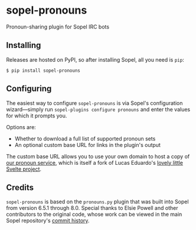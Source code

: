 # sopel-pronouns

Pronoun-sharing plugin for Sopel IRC bots

## Installing

Releases are hosted on PyPI, so after installing Sopel, all you need is `pip`:

```shell
$ pip install sopel-pronouns
```

## Configuring

The easiest way to configure `sopel-pronouns` is via Sopel's
configuration wizard—simply run `sopel-plugins configure pronouns`
and enter the values for which it prompts you.

Options are:

* Whether to download a full list of supported pronoun sets
* An optional custom base URL for links in the plugin's output

The custom base URL allows you to use your own domain to host a copy of [our
pronoun service][pronoun-service], which is itself a fork of Lucas Eduardo's
[lovely little Svelte project][original-pronoun-service].

[pronoun-service]: https://github.com/sopel-irc/pronoun-service
[original-pronoun-service]: https://github.com/lucasew/svelte-pronounisland

## Credits

`sopel-pronouns` is based on the `pronouns.py` plugin that was built into Sopel
from version 6.5.1 through 8.0. Special thanks to Elsie Powell and other
contributors to the original code, whose work can be viewed in the main Sopel
repository's [commit history][original-history].

[original-history]: https://github.com/sopel-irc/sopel/commits/d4a0efde1a4bdea03be265d5e23591b553a0ce76/sopel/modules/pronouns.py
